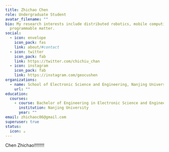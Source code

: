 ```yaml
---
title: Zhichao Chen
role: Undergraduate Student
avatar_filename: ""
bio: My research interests include distributed robotics, mobile computing and
  programmable matter.
social:
  - icon: envelope
    icon_pack: fas
    link: about/#contact
  - icon: twitter
    icon_pack: fab
    link: https://twitter.com/chichiu_chan
  - icon: instagram
    icon_pack: fab
    link: https://instagram.com/geocushen
organizations:
  - name: School of Electronic Science and Engineering, Nanjing University
    url: ""
education:
  courses:
    - course: Bachelor of Engineering in Electronic Science and Engineering
      institution: Nanjing University
      year: ""
email: zhichaoc86@gmail.com
superuser: true
status:
  icon: ☕️
---
```

Chen Zhichao!!!!!!!!